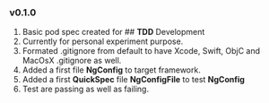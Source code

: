 ### v0.1.0
1. Basic pod spec created for ## **TDD** Development 
2. Currently for personal experiment purpose.
3. Formated .gitignore from default to have Xcode, Swift, ObjC and MacOsX .gitignore as well.
4. Added a first file **NgConfig** to target framework.
5. Added a first **QuickSpec** file **NgConfigFile** to test **NgConfig**
6. Test are passing as well as failing. 
